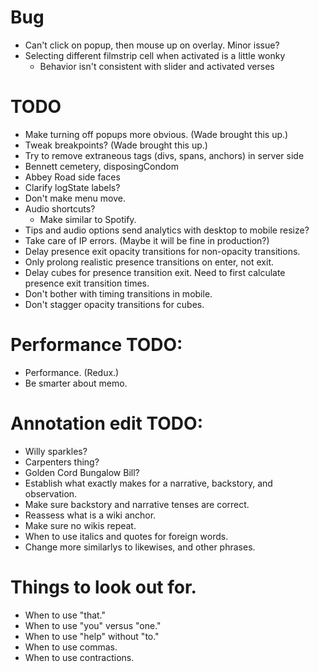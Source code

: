 # Bug
* Can't click on popup, then mouse up on overlay. Minor issue?
* Selecting different filmstrip cell when activated is a little wonky
    * Behavior isn't consistent with slider and activated verses

# TODO
* Make turning off popups more obvious. (Wade brought this up.)
* Tweak breakpoints? (Wade brought this up.)
* Try to remove extraneous tags (divs, spans, anchors) in server side
* Bennett cemetery, disposingCondom
* Abbey Road side faces
* Clarify logState labels?
* Don't make menu move.
* Audio shortcuts?
    * Make similar to Spotify.
* Tips and audio options send analytics with desktop to mobile resize?
* Take care of IP errors. (Maybe it will be fine in production?)
* Delay presence exit opacity transitions for non-opacity transitions.
* Only prolong realistic presence transitions on enter, not exit.
* Delay cubes for presence transition exit. Need to first calculate presence exit transition times.
* Don't bother with timing transitions in mobile.
* Don't stagger opacity transitions for cubes.

# Performance TODO:
* Performance. (Redux.)
* Be smarter about memo.

# Annotation edit TODO:
* Willy sparkles?
* Carpenters thing?
* Golden Cord Bungalow Bill?
* Establish what exactly makes for a narrative, backstory, and observation.
* Make sure backstory and narrative tenses are correct.
* Reassess what is a wiki anchor.
* Make sure no wikis repeat.
* When to use italics and quotes for foreign words.
* Change more similarlys to likewises, and other phrases.

# Things to look out for.
* When to use "that."
* When to use "you" versus "one."
* When to use "help" without "to."
* When to use commas.
* When to use contractions.